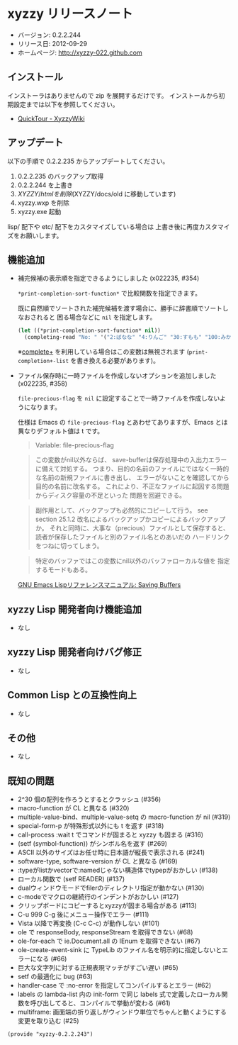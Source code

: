 xyzzy リリースノート
====================

  * バージョン: 0.2.2.244
  * リリース日: 2012-09-29
  * ホームページ: <http://xyzzy-022.github.com>


インストール
------------

インストーラはありませんので zip を展開するだけです。
インストールから初期設定までは以下を参照してください。

  * [QuickTour - XyzzyWiki]


アップデート
------------

以下の手順で 0.2.2.235 からアップデートしてください。

  1. 0.2.2.235 のバックアップ取得
  2. 0.2.2.244 を上書き
  3. $XYZZY/html を削除 ($XYZZY/docs/old に移動しています)
  4. xyzzy.wxp を削除
  5. xyzzy.exe 起動

lisp/ 配下や etc/ 配下をカスタマイズしている場合は
上書き後に再度カスタマイズをお願いします。


機能追加
--------

  * 補完候補の表示順を指定できるようにしました (x022235, #354)

    `*print-completion-sort-function*` で比較関数を指定できます。

    既に自然順でソートされた補完候補を渡す場合に、勝手に辞書順でソートしなおされると
    困る場合などに `nil` を指定します。

    ```lisp
    (let ((*print-completion-sort-function* nil))
      (completing-read "No: " '("2:ばなな" "4:りんご" "30:すもも" "100:みかん")))
    ```

    ※[complete+] を利用している場合はこの変数は無視されます (`print-completion+-list` を書き換える必要があります)。

  * ファイル保存時に一時ファイルを作成しないオプションを追加しました (x022235, #358)

    `file-precious-flag` を `nil` に設定することで一時ファイルを作成しないようになります。

    仕様は Emacs の `file-precious-flag` とあわせてありますが、Emacs とは異なりデフォルト値は t です。

    > Variable: file-precious-flag

    > この変数がnil以外ならば、 save-bufferは保存処理中の入出力エラーに備えて対処する。 つまり、目的の名前のファイルにではなく一時的な名前の新規ファイルに書き出し、 エラーがないことを確認してから目的の名前に改名する。 これにより、不正なファイルに起因する問題からディスク容量の不足といった 問題を回避できる。

    > 副作用として、バックアップも必然的にコピーして行う。 see section 25.1.2 改名によるバックアップかコピーによるバックアップか。 それと同時に、大事な（precious）ファイルとして保存すると、 読者が保存したファイルと別のファイル名とのあいだの ハードリンクをつねに切ってしまう。

    > 特定のバッファではこの変数にnil以外のバッファローカルな値を 指定するモードもある。

    [GNU Emacs Lispリファレンスマニュアル: Saving Buffers](http://www.geocities.co.jp/SiliconValley-Bay/9285/ELISP-JA/elisp_372.html#SEC373)

xyzzy Lisp 開発者向け機能追加
-----------------------------

  * なし

xyzzy Lisp 開発者向けバグ修正
-----------------------------

  * なし

Common Lisp との互換性向上
--------------------------

  * なし

その他
------

  * なし

既知の問題
----------

  * 2^30 個の配列を作ろうとするとクラッシュ (#356)
  * macro-function が CL と異なる (#320)
  * multiple-value-bind、multiple-value-setq の macro-function が nil (#319)
  * special-form-p が特殊形式以外にも t を返す (#318)
  * call-process :wait t でコマンドが固まると xyzzy も固まる (#316)
  * (setf (symbol-function)) がシンボル名を返す (#269)
  * ASCII 以外のサイズはお任せ時に日本語が縦長で表示される (#241)
  * software-type, software-version が CL と異なる (#169)
  * :typeがlistかvectorで:namedじゃない構造体でtypepがおかしい (#138)
  * ローカル関数で (setf READER) (#137)
  * dualウィンドウモードでfilerのディレクトリ指定が動かない (#130)
  * c-modeでマクロの継続行のインデントがおかしい (#127)
  * クリップボードにコピーするとxyzzyが固まる場合がある (#113)
  * C-u 999 C-g 後にメニュー操作でエラー (#111)
  * Vista 以降で再変換 (C-c C-c) が動作しない (#101)
  * ole で responseBody, responseStream を取得できない (#68)
  * ole-for-each で ie.Document.all の IEnum を取得できない (#67)
  * ole-create-event-sink に TypeLib のファイル名を明示的に指定しないとエラーになる (#66)
  * 巨大な文字列に対する正規表現マッチがすごい遅い (#65)
  * setf の最適化に bug (#63)
  * handler-case で :no-error を指定してコンパイルするとエラー (#62)
  * labels の lambda-list 内の init-form で同じ labels 式で定義したローカル関数を呼び出してると、コンパイルで挙動が変わる (#61)
  * multiframe: 画面端の折り返しがウィンドウ単位でちゃんと動くようにする変更を取り込む (#25)

`(provide "xyzzy-0.2.2.243")`

  [QuickTour - XyzzyWiki]: http://xyzzy.s53.xrea.com/wiki/index.php?QuickTour
  [complete+]: http://white.s151.xrea.com/wiki/index.php?script%2Fcomplete%2B
